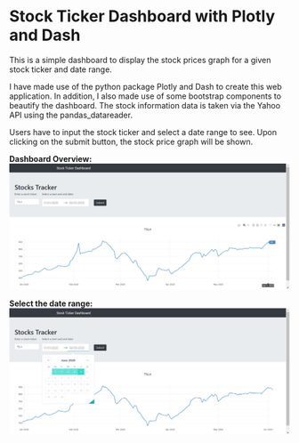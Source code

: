 # Stock Ticker Dashboard with Plotly and Dash
 
This is a simple dashboard to display the stock prices graph for a given stock ticker and date range. 

I have made use of the python package Plotly and Dash to create this web application. In addition, I also made use of some bootstrap components to beautify the dashboard. The stock information data is taken via the Yahoo API using the pandas_datareader. 

Users have to input the stock ticker and select a date range to see. Upon clicking on the submit button, the stock price graph will be shown.

<b>Dashboard Overview:</b>
![](images/dashboard1.png)

<b>Select the date range:</b>
![](images/dashboard2.png)
